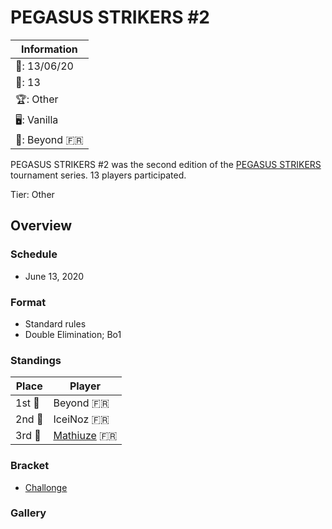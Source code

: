 # PEGASUS STRIKERS #2

|Information|
|-|
|:calendar:: 13/06/20|
|:busts_in_silhouette:: 13|
|:trophy:: Other|
|:desktop_computer:: Vanilla|
|:1st_place_medal:: Beyond :fr:|

PEGASUS STRIKERS #2 was the second edition of the [PEGASUS STRIKERS](pegasusmain.md)
tournament series. 13 players participated.

Tier: Other

## Overview

### Schedule
- June 13, 2020

### Format
- Standard rules
- Double Elimination; Bo1

### Standings

|Place|Player|
|-|-|
|1st :1st_place_medal:|Beyond :fr:|
|2nd :2nd_place_medal:|IceiNoz :fr:|
|3rd :3rd_place_medal:|[Mathiuze](../../players/french/mathiuze.md) :fr:|

### Bracket
- [Challonge](https://challonge.com/Strikers2013_2)

### Gallery